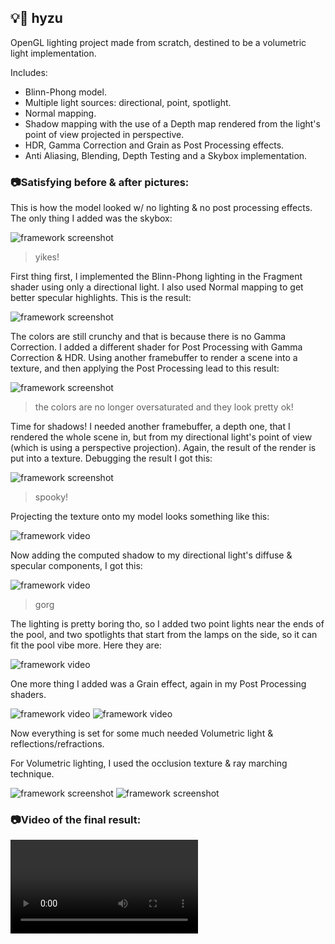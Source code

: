
## 💡🍮 hyzu

OpenGL lighting project made from scratch, destined to be a volumetric light implementation.

Includes:

* Blinn-Phong model.
* Multiple light sources: directional, point, spotlight.
* Normal mapping.
* Shadow mapping with the use of a Depth map rendered from the light's point of view projected in perspective.
* HDR, Gamma Correction and Grain as Post Processing effects.
* Anti Aliasing, Blending, Depth Testing and a Skybox implementation.

### 📷Satisfying before & after pictures:


This is how the model looked w/ no lighting & no post processing effects. The only thing I added was the skybox:


![framework screenshot](/screenshots/1.png "Model Imported")

> yikes!

First thing first, I implemented the Blinn-Phong lighting in the Fragment shader using only a directional light. I also used Normal mapping to get better specular highlights. This is the result:

![framework screenshot](/screenshots/2.png "Model with Blinn-Phong lighting")

The colors are still crunchy and that is because there is no Gamma Correction. I added a different shader for Post Processing with Gamma Correction & HDR. Using another framebuffer to render a scene into a texture, and then applying the Post Processing lead to this result:

![framework screenshot](/screenshots/3.png "Model with Gamma Correction/HDR")

>the colors are no longer oversaturated and they look pretty ok!

Time for shadows! I needed another framebuffer, a depth one, that I rendered the whole scene in, but from my directional light's point of view (which is using a perspective projection). Again, the result of the render is put into a texture. Debugging the result I got this:

![framework screenshot](/screenshots/4.png "Model Depth from light PoV")

>spooky!

Projecting the texture onto my model looks something like this:

![framework video](/screenshots/4.1.gif "Model w/ Depth texture")

Now adding the computed shadow to my directional light's diffuse & specular components, I got this:

![framework video](/screenshots/5.png "Model w/ Shadow Mapping")

>gorg

The lighting is pretty boring tho, so I added two point lights near the ends of the pool, and two spotlights that start from the lamps on the side, so it can fit the pool vibe more. Here they are:

![framework video](/screenshots/6.png "Model w/ Multiple Lights")

One more thing I added was a Grain effect, again in my Post Processing shaders.

![framework video](/screenshots/7.png "Model w/ Grain")
![framework video](/screenshots/8.png "Model w/ Grain")

Now everything is set for some much needed Volumetric light & reflections/refractions.

For Volumetric lighting, I used the occlusion texture & ray marching technique.

![framework screenshot](/screenshots/9.png "Light rendered with the occlusion texture")
![framework screenshot](/screenshots/10.png "Combined result")

### 📷Video of the final result:

![framework video](/screenshots/11.mp4 "Combined result video")
